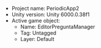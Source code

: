 <!-- UNITY CODE ASSIST INSTRUCTIONS START -->
- Project name: PeriodicApp2
- Unity version: Unity 6000.0.38f1
- Active game object:
  - Name: EditorPreguntaManager
  - Tag: Untagged
  - Layer: Default
<!-- UNITY CODE ASSIST INSTRUCTIONS END -->